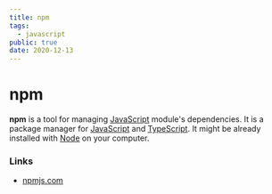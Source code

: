 ```yaml
---
title: npm
tags:
  - javascript
public: true
date: 2020-12-13
---
```


# npm

**npm** is a tool for managing [JavaScript](JavaScript.md) module's dependencies. It is a package manager for [JavaScript](JavaScript.md) and [TypeScript](TypeScript.md). It might be already installed with [Node](Node.md) on your computer.

### Links

* [npmjs.com](https://www.npmjs.com/)
